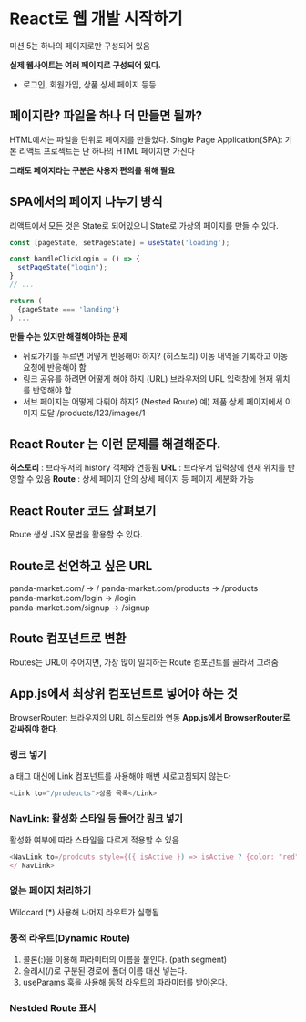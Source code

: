 # React로 웹 개발 시작하기

미션 5는 하나의 페이지로만 구성되어 있음

**실제 웹사이트는 여러 페이지로 구성되어 있다.**

- 로그인, 회원가입, 상품 상세 페이지 등등

## 페이지란? 파일을 하나 더 만들면 될까?

HTML에서는 파일을 단위로 페이지를 만들었다.
Single Page Application(SPA): 기본 리액트 프로젝트는 단 하나의 HTML 페이지만 가진다

**그래도 페이지라는 구분은 사용자 편의를 위해 필요**

## SPA에서의 페이지 나누기 방식

리액트에서 모든 것은 State로 되어있으니 State로 가상의 페이지를 만들 수 있다.

```js
const [pageState, setPageState] = useState('loading');

const handleClickLogin = () => {
  setPageState("login");
}
// ...

return (
  {pageState === 'landing'}
) ...
```

**만들 수는 있지만 해결해야하는 문제**

- 뒤로가기를 누르면 어떻게 반응해야 하지? (히스토리)
  이동 내역을 기록하고 이동 요청에 반응해야 함
- 링크 공유를 하려면 어떻게 해야 하지 (URL)
  브라우저의 URL 입력창에 현재 위치를 반영해야 함
- 서브 페이지는 어떻게 다뤄야 하지? (Nested Route)
  예) 제품 상세 페이지에서 이미지 모달 /products/123/images/1

## React Router 는 이런 문제를 해결해준다.

**히스토리** : 브라우저의 history 객체와 연동됨
**URL** : 브라우저 입력창에 현재 위치를 반영할 수 있음
**Route** : 상세 페이지 안의 상세 페이지 등 페이지 세분화 가능

## React Router 코드 살펴보기

Route 생성 JSX 문법을 활용할 수 있다.

## Route로 선언하고 싶은 URL

panda-market.com/ -> /
panda-market.com/products -> /products  
panda-market.com/login -> /login  
panda-market.com/signup -> /signup

## Route 컴포넌트로 변환

Routes는 URL이 주어지면, 가장 많이 일치하는 Route 컴포넌트를 골라서 그려줌

## App.js에서 최상위 컴포넌트로 넣어야 하는 것

BrowserRouter: 브라우저의 URL 히스토리와 연동
**App.js에서 BrowserRouter로 감싸줘야 한다.**

### 링크 넣기

a 태그 대신에 Link 컴포넌트를 사용해야 매번 새로고침되지 않는다

```js
<Link to="/prodeucts">상품 목록</Link>
```

### NavLink: 활성화 스타일 등 들어간 링크 넣기

활성화 여부에 따라 스타일을 다르게 적용할 수 있음

```js
<NavLink to=/prodcuts style={({ isActive }) => isActive ? {color: "red"} : {}}>
</ NavLink>
```

### 없는 페이지 처리하기

Wildcard (\*) 사용해 나머지 라우트가 실행됨

### 동적 라우트(Dynamic Route)

1. 콜론(:)을 이용해 파라미터의 이름을 붙인다. (path segment)
2. 슬래시(/)로 구분된 경로에 폴더 이름 대신 넣는다.
3. useParams 훅을 사용해 동적 라우트의 파라미터를 받아온다.

### Nestded Route 표시
